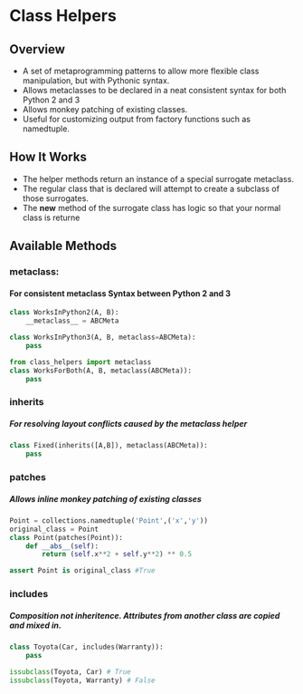 # Class Helpers

## Overview
- A set of metaprogramming patterns to allow more flexible class manipulation, but with Pythonic syntax.
- Allows metaclasses to be declared in a neat consistent syntax for both Python 2 and 3
- Allows monkey patching of existing classes.
- Useful for customizing output from factory functions such as namedtuple.

## How It Works
- The helper methods return an instance of a special surrogate metaclass.
- The regular class that is declared will attempt to create a subclass of those surrogates.
- The __new__ method of the surrogate class has logic so that your normal class is returne

## Available Methods

### metaclass:
#### For consistent metaclass Syntax between Python 2 and 3

```python
class WorksInPython2(A, B):
    __metaclass__ = ABCMeta

class WorksInPython3(A, B, metaclass=ABCMeta):
    pass

from class_helpers import metaclass
class WorksForBoth(A, B, metaclass(ABCMeta)):
    pass
```

### inherits
##### For resolving layout conflicts caused by the metaclass helper

```python
class Fixed(inherits([A,B]), metaclass(ABCMeta)):
    pass
```

### patches
##### Allows inline monkey patching of existing classes

```python
Point = collections.namedtuple('Point',('x','y'))
original_class = Point
class Point(patches(Point)):
    def __abs__(self):
        return (self.x**2 + self.y**2) ** 0.5

assert Point is original_class #True
```

### includes
##### Composition not inheritence.  Attributes from another class are copied and mixed in.

```python
class Toyota(Car, includes(Warranty)):
    pass

issubclass(Toyota, Car) # True
issubclass(Toyota, Warranty) # False
```
